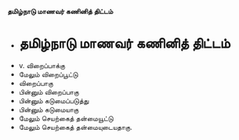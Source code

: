 **தமிழ்நாடு மாணவர் கணினித் திட்டம்**
- # தமிழ்நாடு மாணவர் கணினித் திட்டம்
- v. விறைப்பாக்கு
- மேலும் விறைப்பூட்டு
- விறைப்பாகு
- பின்னும் விறைப்பாகு
- பின்னும் கடுமைப்படுத்து
- பின்னும் கடுமையாகு
- மேலும் செயற்கைத் தன்மையூட்டு
- மேலும் செயற்கைத் தன்மையுடையதாகு.

